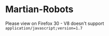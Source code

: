 Martian-Robots
==============

Please view on Firefox 30 - V8 doesn't support ``application/javascript;version=1.7``
